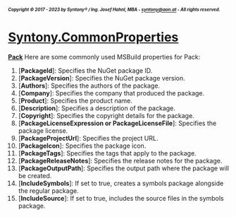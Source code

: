 ##### <sub><sub>Copyright &copy; 2017 - 2023 by Syntony&reg; / Ing. Josef Hahnl, MBA - syntony@aon.at - All rights reserved.</sub></sub>
# [Syntony.CommonProperties](..\README.md)

<a name="pack"/>[**Pack**](https://learn.microsoft.com/en-us/nuget/consume-packages/install-use-packages-visual-studio)
Here are some commonly used MSBuild properties for Pack:

1. [**PackageId**]: Specifies the NuGet package ID.
2. [**PackageVersion**]: Specifies the NuGet package version.
3. [**Authors**]: Specifies the authors of the package.
4. [**Company**]: Specifies the company that produced the package.
5. [**Product**]: Specifies the product name.
6. [**Description**]: Specifies a description of the package.
7. [**Copyright**]: Specifies the copyright details for the package.
8. [**PackageLicenseExpression or PackageLicenseFile**]: Specifies the package license.
9. [**PackageProjectUrl**]: Specifies the project URL.
10. [**PackageIcon**]: Specifies the package icon.
11. [**PackageTags**]: Specifies the tags that apply to the package.
12. [**PackageReleaseNotes**]: Specifies the release notes for the package.
13. [**PackageOutputPath**]: Specifies the output path where the package will be created.
14. [**IncludeSymbols**]: If set to true, creates a symbols package alongside the regular package.
15. [**IncludeSource**]: If set to true, includes the source files in the symbols package.

